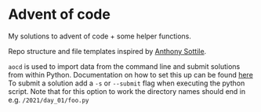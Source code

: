 # Advent of code

My solutions to advent of code + some helper functions.

Repo structure and file templates inspired by [Anthony Sottile](https://github.com/anthonywritescode/aoc2021).

`aocd` is used to import data from the command line and submit solutions from within Python.
Documentation on how to set this up can be found [here](https://github.com/wimglenn/advent-of-code-data#quickstart)
To submit a solution add a `-s` or `--submit` flag when executing the python script. Note that for this option to work the directory names should end in e.g. `/2021/day_01/foo.py`
